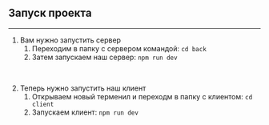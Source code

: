 ## Запуск проекта

---

1. Вам нужно запустить сервер
    1. Переходим в папку с сервером командой:
       `cd back`
    2. Затем запускаем наш сервер:
       `npm run dev`

<br />

2. Теперь нужно запустить наш клиент
    1. Открываем новый терменил и переходм в папку с клиентом:
       `cd client`
    2. Запускаем клиент:
       `npm run dev`
